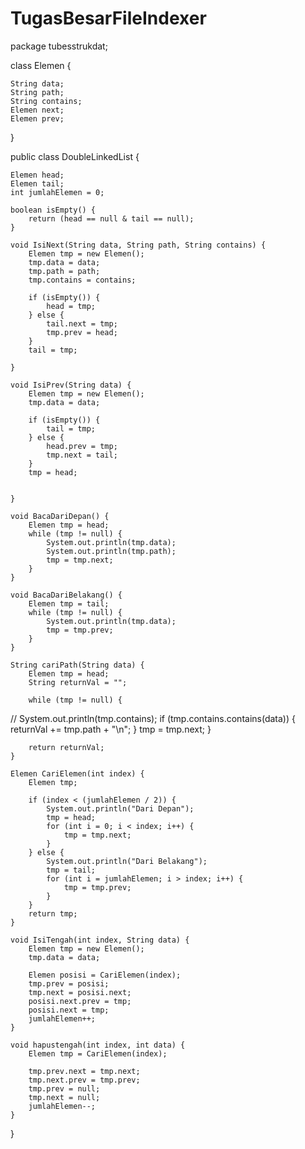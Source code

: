 TugasBesarFileIndexer
=====================

package tubesstrukdat;

class Elemen {

    String data;
    String path;
    String contains;
    Elemen next;
    Elemen prev;
}

public class DoubleLinkedList {

    Elemen head;
    Elemen tail;
    int jumlahElemen = 0;

    boolean isEmpty() {
        return (head == null & tail == null);
    }

    void IsiNext(String data, String path, String contains) {
        Elemen tmp = new Elemen();
        tmp.data = data;
        tmp.path = path;
        tmp.contains = contains;

        if (isEmpty()) {
            head = tmp;
        } else {
            tail.next = tmp;
            tmp.prev = head;
        }
        tail = tmp;

    }

    void IsiPrev(String data) {
        Elemen tmp = new Elemen();
        tmp.data = data;

        if (isEmpty()) {
            tail = tmp;
        } else {
            head.prev = tmp;
            tmp.next = tail;
        }
        tmp = head;


    }

    void BacaDariDepan() {
        Elemen tmp = head;
        while (tmp != null) {
            System.out.println(tmp.data);
            System.out.println(tmp.path);
            tmp = tmp.next;
        }
    }

    void BacaDariBelakang() {
        Elemen tmp = tail;
        while (tmp != null) {
            System.out.println(tmp.data);
            tmp = tmp.prev;
        }
    }

    String cariPath(String data) {
        Elemen tmp = head;
        String returnVal = "";

        while (tmp != null) {
//            System.out.println(tmp.contains);
            if (tmp.contains.contains(data)) {
                returnVal += tmp.path + "\n";
            }
            tmp = tmp.next;
        }

        return returnVal;
    }

    Elemen CariElemen(int index) {
        Elemen tmp;

        if (index < (jumlahElemen / 2)) {
            System.out.println("Dari Depan");
            tmp = head;
            for (int i = 0; i < index; i++) {
                tmp = tmp.next;
            }
        } else {
            System.out.println("Dari Belakang");
            tmp = tail;
            for (int i = jumlahElemen; i > index; i++) {
                tmp = tmp.prev;
            }
        }
        return tmp;
    }

    void IsiTengah(int index, String data) {
        Elemen tmp = new Elemen();
        tmp.data = data;

        Elemen posisi = CariElemen(index);
        tmp.prev = posisi;
        tmp.next = posisi.next;
        posisi.next.prev = tmp;
        posisi.next = tmp;
        jumlahElemen++;
    }

    void hapustengah(int index, int data) {
        Elemen tmp = CariElemen(index);

        tmp.prev.next = tmp.next;
        tmp.next.prev = tmp.prev;
        tmp.prev = null;
        tmp.next = null;
        jumlahElemen--;
    }
}
